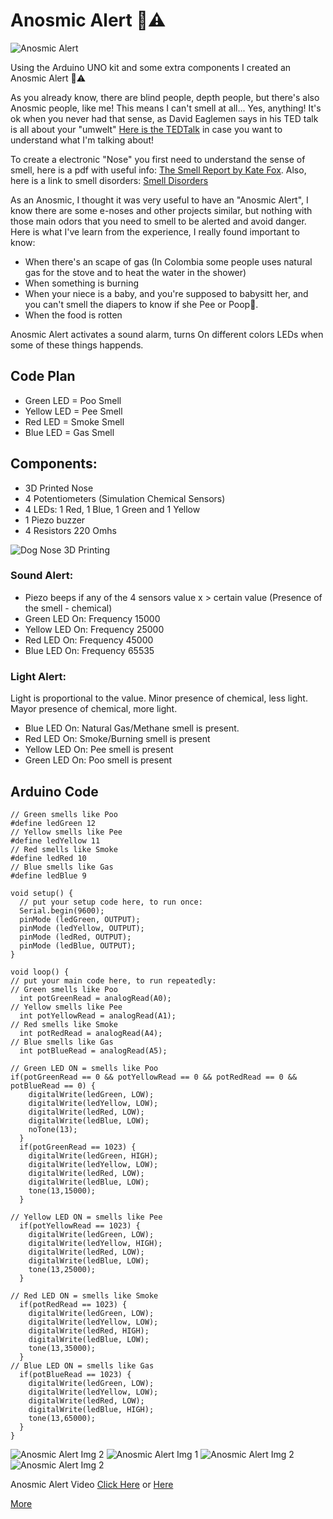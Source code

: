 # Anosmic Alert :nose::warning:
![Anosmic Alert](https://github.com/linaangel/PhComp_repo/blob/master/midterm/Anosmic-Alert/anosmicalert.jpg)

Using the Arduino UNO kit and some extra components I created an Anosmic Alert :nose::warning:

As you already know, there are blind people, depth people, but there's also Anosmic people, like me! This means I can't smell at all... Yes, anything! It's ok when you never had that sense, as David Eaglemen says in his TED talk is all about your "umwelt" [Here is the TEDTalk](https://www.ted.com/talks/david_eagleman_can_we_create_new_senses_for_humans) in case you want to understand what I'm talking about!

To create a electronic "Nose" you first need to understand the sense of smell, here is a pdf with useful info: [The Smell Report by Kate Fox](https://github.com/linaangel/PhComp_repo/blob/master/midterm/smell.pdf). Also, here is a link to smell disorders: [Smell Disorders](https://www.nidcd.nih.gov/health/smell-disorders)

As an Anosmic, I thought it was very useful to have an "Anosmic Alert", I know there are some e-noses and other projects similar, but nothing with those main odors that you need to smell to be alerted and avoid danger. Here is what I've learn from the experience, I really found important to know:

* When there's an scape of gas (In Colombia some people uses natural gas for the stove and to heat the water in the shower)
* When something is burning
* When your niece is a baby, and you're supposed to babysitt her, and you can't smell the diapers to know if she Pee or Poop:poop:.
* When the food is rotten 

Anosmic Alert activates a sound alarm, turns On different colors LEDs when some of these things happends. 

## Code Plan
* Green LED = Poo Smell
* Yellow LED = Pee Smell
* Red LED = Smoke Smell
* Blue LED = Gas Smell

## Components:
* 3D Printed Nose
* 4 Potentiometers (Simulation Chemical Sensors)
* 4 LEDs: 1 Red, 1 Blue, 1 Green and 1 Yellow
* 1 Piezo buzzer
* 4 Resistors 220 Omhs

![Dog Nose 3D Printing](https://github.com/linaangel/PhComp_repo/blob/master/midterm/Anosmic-Alert/3dnose.png)
 
### Sound Alert: 
* Piezo beeps if any of the 4 sensors value x > certain value (Presence of the smell - chemical)
* Green LED On: Frequency 15000
* Yellow LED On: Frequency  25000
* Red LED On: Frequency 45000
* Blue LED On: Frequency 65535

### Light Alert:
Light is proportional to the value. Minor presence of chemical, less light. Mayor presence of chemical, more light.
* Blue LED On: Natural Gas/Methane smell is present. 
* Red LED On: Smoke/Burning smell is present
* Yellow LED On: Pee smell is present
* Green LED On:  Poo smell is present

## Arduino Code
```
// Green smells like Poo
#define ledGreen 12
// Yellow smells like Pee
#define ledYellow 11
// Red smells like Smoke
#define ledRed 10
// Blue smells like Gas
#define ledBlue 9

void setup() {
  // put your setup code here, to run once:
  Serial.begin(9600);
  pinMode (ledGreen, OUTPUT);
  pinMode (ledYellow, OUTPUT);
  pinMode (ledRed, OUTPUT);
  pinMode (ledBlue, OUTPUT);
}

void loop() {
// put your main code here, to run repeatedly:
// Green smells like Poo
  int potGreenRead = analogRead(A0);
// Yellow smells like Pee
  int potYellowRead = analogRead(A1);
// Red smells like Smoke
  int potRedRead = analogRead(A4);
// Blue smells like Gas
  int potBlueRead = analogRead(A5);

// Green LED ON = smells like Poo
if(potGreenRead == 0 && potYellowRead == 0 && potRedRead == 0 && potBlueRead == 0) {
    digitalWrite(ledGreen, LOW);
    digitalWrite(ledYellow, LOW);
    digitalWrite(ledRed, LOW);
    digitalWrite(ledBlue, LOW);
    noTone(13);
  }
  if(potGreenRead == 1023) {
    digitalWrite(ledGreen, HIGH);
    digitalWrite(ledYellow, LOW);
    digitalWrite(ledRed, LOW);
    digitalWrite(ledBlue, LOW);
    tone(13,15000);
  }

// Yellow LED ON = smells like Pee
  if(potYellowRead == 1023) {
    digitalWrite(ledGreen, LOW);
    digitalWrite(ledYellow, HIGH);
    digitalWrite(ledRed, LOW);
    digitalWrite(ledBlue, LOW);
    tone(13,25000);
  }

// Red LED ON = smells like Smoke
  if(potRedRead == 1023) {
    digitalWrite(ledGreen, LOW);
    digitalWrite(ledYellow, LOW);
    digitalWrite(ledRed, HIGH);
    digitalWrite(ledBlue, LOW);
    tone(13,35000);
  }
// Blue LED ON = smells like Gas
  if(potBlueRead == 1023) {
    digitalWrite(ledGreen, LOW);
    digitalWrite(ledYellow, LOW);
    digitalWrite(ledRed, LOW);
    digitalWrite(ledBlue, HIGH);
    tone(13,65000);
  }
}
```

![Anosmic Alert Img 2](https://github.com/linaangel/PhComp_repo/blob/master/midterm/Anosmic-Alert/R2D2.jpg)
![Anosmic Alert Img 1](https://github.com/linaangel/PhComp_repo/blob/master/midterm/Anosmic-Alert/anosmicalert-dognose.jpg)
![Anosmic Alert Img 2](https://github.com/linaangel/PhComp_repo/blob/master/midterm/Anosmic-Alert/3DNose.jpg)
![Anosmic Alert Img 2](https://github.com/linaangel/PhComp_repo/blob/master/midterm/Anosmic-Alert/ArduinoNose.jpg)

Anosmic Alert Video [Click Here](https://github.com/linaangel/PhComp_repo/blob/master/midterm/Anosmic-Alert/more/IMG_3292.MOV) or [Here](https://www.youtube.com/watch?v=34q1Hhweqo8&feature=youtu.be)

[More](https://github.com/linaangel/PhComp_repo/tree/master/midterm/Anosmic-Alert/more)
